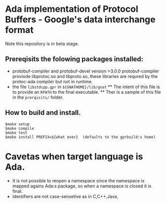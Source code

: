 # Ada implementation of Protocol Buffers - Google's data interchange format

Note this repository is in beta stage.

## Prereqisits the folowing packages installed:
* protobuf-compiler and protobuf-devel version >3.0.0 protobuf-compiler proviode libprotoc.so and libproto.so, these libraries are requred by the protoc-ada compiler but not in runtime.
* the file ```libstdcpp.gpr``` in ```${GNATHOME}/lib/gnat``` 
**  The intent of this file is to provide an ```RPATH``` to the final executable.
**  Ther is a sample of this file in the ```prerqisits/``` folder.
## How to build and install.
```
$make setup
$make compile
$make test
$make install PREFIX=${what ever}  (defaults to the gprbuild:s home)
```
# Cavetas when target language is Ada.
* It is not possible to reopen a namespace since the namespace is mapped agains Ada:s package, so when a namespace is closed it is final.
* Identifiers are not case-sensetive as in C,C++,Java,
